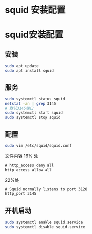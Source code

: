 # squid 安装配置


# squid安装配置

## 安装
```bash
sudo apt update
sudo apt install squid
```

## 服务
```bash
sudo systemctl status squid
netstat -an | grep 3145
# 默认3145端口
sudo systemctl start squid
sudo systemctl stop squid
```

## 配置
```bash
sudo vim /etc/squid/squid.conf
```
文件内容 16% 处
```txt
# http_access deny all
http_access allow all
```

22%处
```txt
# Squid normally listens to port 3128
http_port 3145
```

## 开机启动

```bash
sudo systemctl enable squid.service
sudo systemctl disable squid.service
```


